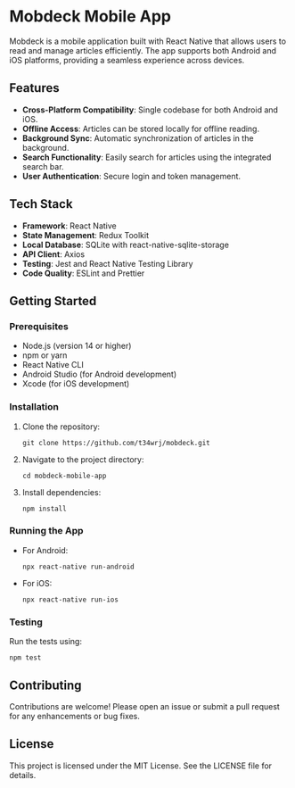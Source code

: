 # Mobdeck Mobile App

Mobdeck is a mobile application built with React Native that allows users to read and manage articles efficiently. The app supports both Android and iOS platforms, providing a seamless experience across devices.

## Features

- **Cross-Platform Compatibility**: Single codebase for both Android and iOS.
- **Offline Access**: Articles can be stored locally for offline reading.
- **Background Sync**: Automatic synchronization of articles in the background.
- **Search Functionality**: Easily search for articles using the integrated search bar.
- **User Authentication**: Secure login and token management.

## Tech Stack

- **Framework**: React Native
- **State Management**: Redux Toolkit
- **Local Database**: SQLite with react-native-sqlite-storage
- **API Client**: Axios
- **Testing**: Jest and React Native Testing Library
- **Code Quality**: ESLint and Prettier

## Getting Started

### Prerequisites

- Node.js (version 14 or higher)
- npm or yarn
- React Native CLI
- Android Studio (for Android development)
- Xcode (for iOS development)

### Installation

1. Clone the repository:
   ```
   git clone https://github.com/t34wrj/mobdeck.git
   ```

2. Navigate to the project directory:
   ```
   cd mobdeck-mobile-app
   ```

3. Install dependencies:
   ```
   npm install
   ```

### Running the App

- For Android:
  ```
  npx react-native run-android
  ```

- For iOS:
  ```
  npx react-native run-ios
  ```

### Testing

Run the tests using:
```
npm test
```

## Contributing

Contributions are welcome! Please open an issue or submit a pull request for any enhancements or bug fixes.

## License

This project is licensed under the MIT License. See the LICENSE file for details.